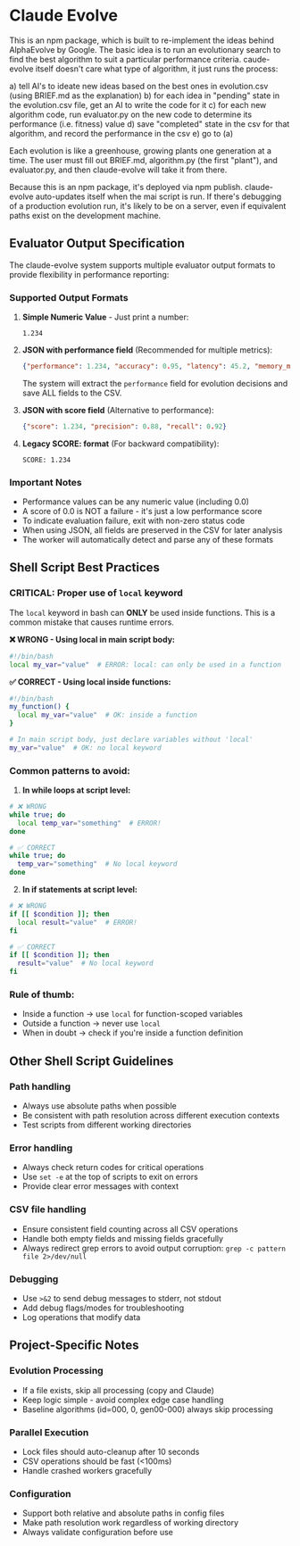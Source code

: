# Claude Evolve

This is an npm package, which is built to re-implement the ideas behind AlphaEvolve by Google.
The basic idea is to run an evolutionary search to find the best algorithm to suit a particular
performance criteria. caude-evolve itself doesn't care what type of algorithm, it just runs
the process:

a) tell AI's to ideate new ideas based on the best ones in evolution.csv (using BRIEF.md as the explanation)
b) for each idea in "pending" state in the evolution.csv file, get an AI to write the code for it
c) for each new algorithm code, run evaluator.py on the new code to determine its performance (i.e. fitness) value
d) save "completed" state in the csv for that algorithm, and record the performance in the csv
e) go to (a)

Each evolution is like a greenhouse, growing plants one generation at a time. The user must 
fill out BRIEF.md, algorithm.py (the first "plant"), and evaluator.py, and then claude-evolve
will take it from there.

Because this is an npm package, it's deployed via npm publish. claude-evolve auto-updates itself
when the mai script is run.  If there's debugging of a production evolution run, it's likely
to be on a server, even if equivalent paths exist on the development machine.


## Evaluator Output Specification

The claude-evolve system supports multiple evaluator output formats to provide flexibility in performance reporting:

### Supported Output Formats

1. **Simple Numeric Value** - Just print a number:
   ```
   1.234
   ```

2. **JSON with performance field** (Recommended for multiple metrics):
   ```json
   {"performance": 1.234, "accuracy": 0.95, "latency": 45.2, "memory_mb": 128}
   ```
   
   The system will extract the `performance` field for evolution decisions and save ALL fields to the CSV.

3. **JSON with score field** (Alternative to performance):
   ```json
   {"score": 1.234, "precision": 0.88, "recall": 0.92}
   ```

4. **Legacy SCORE: format** (For backward compatibility):
   ```
   SCORE: 1.234
   ```

### Important Notes
- Performance values can be any numeric value (including 0.0)
- A score of 0.0 is NOT a failure - it's just a low performance score
- To indicate evaluation failure, exit with non-zero status code
- When using JSON, all fields are preserved in the CSV for later analysis
- The worker will automatically detect and parse any of these formats

## Shell Script Best Practices

### CRITICAL: Proper use of `local` keyword

The `local` keyword in bash can **ONLY** be used inside functions. This is a common mistake that causes runtime errors.

**❌ WRONG - Using local in main script body:**
```bash
#!/bin/bash
local my_var="value"  # ERROR: local: can only be used in a function
```

**✅ CORRECT - Using local inside functions:**
```bash
#!/bin/bash
my_function() {
  local my_var="value"  # OK: inside a function
}

# In main script body, just declare variables without 'local'
my_var="value"  # OK: no local keyword
```

### Common patterns to avoid:

1. **In while loops at script level:**
```bash
# ❌ WRONG
while true; do
  local temp_var="something"  # ERROR!
done

# ✅ CORRECT
while true; do
  temp_var="something"  # No local keyword
done
```

2. **In if statements at script level:**
```bash
# ❌ WRONG
if [[ $condition ]]; then
  local result="value"  # ERROR!
fi

# ✅ CORRECT
if [[ $condition ]]; then
  result="value"  # No local keyword
fi
```

### Rule of thumb:
- Inside a function → use `local` for function-scoped variables
- Outside a function → never use `local`
- When in doubt → check if you're inside a function definition

## Other Shell Script Guidelines

### Path handling
- Always use absolute paths when possible
- Be consistent with path resolution across different execution contexts
- Test scripts from different working directories

### Error handling
- Always check return codes for critical operations
- Use `set -e` at the top of scripts to exit on errors
- Provide clear error messages with context

### CSV file handling
- Ensure consistent field counting across all CSV operations
- Handle both empty fields and missing fields gracefully
- Always redirect grep errors to avoid output corruption: `grep -c pattern file 2>/dev/null`

### Debugging
- Use `>&2` to send debug messages to stderr, not stdout
- Add debug flags/modes for troubleshooting
- Log operations that modify data

## Project-Specific Notes

### Evolution Processing
- If a file exists, skip all processing (copy and Claude)
- Keep logic simple - avoid complex edge case handling
- Baseline algorithms (id=000, 0, gen00-000) always skip processing

### Parallel Execution
- Lock files should auto-cleanup after 10 seconds
- CSV operations should be fast (<100ms)
- Handle crashed workers gracefully

### Configuration
- Support both relative and absolute paths in config files
- Make path resolution work regardless of working directory
- Always validate configuration before use
